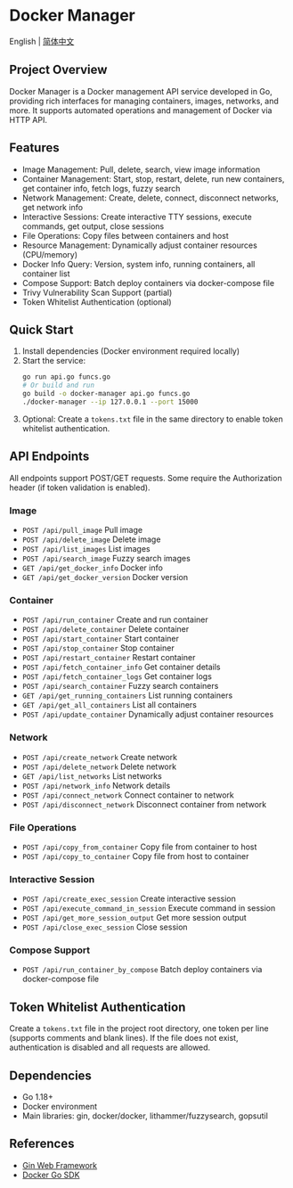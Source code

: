 # Docker Manager

English | [简体中文](README.zh-cn.md)

## Project Overview
Docker Manager is a Docker management API service developed in Go, providing rich interfaces for managing containers, images, networks, and more. It supports automated operations and management of Docker via HTTP API.

## Features
- Image Management: Pull, delete, search, view image information
- Container Management: Start, stop, restart, delete, run new containers, get container info, fetch logs, fuzzy search
- Network Management: Create, delete, connect, disconnect networks, get network info
- Interactive Sessions: Create interactive TTY sessions, execute commands, get output, close sessions
- File Operations: Copy files between containers and host
- Resource Management: Dynamically adjust container resources (CPU/memory)
- Docker Info Query: Version, system info, running containers, all container list
- Compose Support: Batch deploy containers via docker-compose file
- Trivy Vulnerability Scan Support (partial)
- Token Whitelist Authentication (optional)

## Quick Start
1. Install dependencies (Docker environment required locally)
2. Start the service:
	```bash
	go run api.go funcs.go
	# Or build and run
	go build -o docker-manager api.go funcs.go
	./docker-manager --ip 127.0.0.1 --port 15000
	```
3. Optional: Create a `tokens.txt` file in the same directory to enable token whitelist authentication.

## API Endpoints
All endpoints support POST/GET requests. Some require the Authorization header (if token validation is enabled).

### Image
- `POST /api/pull_image` Pull image
- `POST /api/delete_image` Delete image
- `POST /api/list_images` List images
- `POST /api/search_image` Fuzzy search images
- `GET /api/get_docker_info` Docker info
- `GET /api/get_docker_version` Docker version

### Container
- `POST /api/run_container` Create and run container
- `POST /api/delete_container` Delete container
- `POST /api/start_container` Start container
- `POST /api/stop_container` Stop container
- `POST /api/restart_container` Restart container
- `POST /api/fetch_container_info` Get container details
- `POST /api/fetch_container_logs` Get container logs
- `POST /api/search_container` Fuzzy search containers
- `GET /api/get_running_containers` List running containers
- `GET /api/get_all_containers` List all containers
- `POST /api/update_container` Dynamically adjust container resources

### Network
- `POST /api/create_network` Create network
- `POST /api/delete_network` Delete network
- `GET /api/list_networks` List networks
- `POST /api/network_info` Network details
- `POST /api/connect_network` Connect container to network
- `POST /api/disconnect_network` Disconnect container from network

### File Operations
- `POST /api/copy_from_container` Copy file from container to host
- `POST /api/copy_to_container` Copy file from host to container

### Interactive Session
- `POST /api/create_exec_session` Create interactive session
- `POST /api/execute_command_in_session` Execute command in session
- `POST /api/get_more_session_output` Get more session output
- `POST /api/close_exec_session` Close session

### Compose Support
- `POST /api/run_container_by_compose` Batch deploy containers via docker-compose file

## Token Whitelist Authentication
Create a `tokens.txt` file in the project root directory, one token per line (supports comments and blank lines). If the file does not exist, authentication is disabled and all requests are allowed.

## Dependencies
- Go 1.18+
- Docker environment
- Main libraries: gin, docker/docker, lithammer/fuzzysearch, gopsutil

## References
- [Gin Web Framework](https://gin-gonic.com/)
- [Docker Go SDK](https://pkg.go.dev/github.com/docker/docker)
